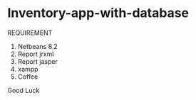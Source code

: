 # Inventory-app-with-database

REQUIREMENT

  1. Netbeans 8.2
  2. Report jrxml
  3. Report jasper
  4. xampp
  5. Coffee
  
Good Luck
